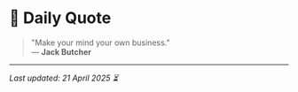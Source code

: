 # 📜 Daily Quote

> "Make your mind your own business."  
> — **Jack Butcher**

---

_Last updated: 21 April 2025 ⏳_
